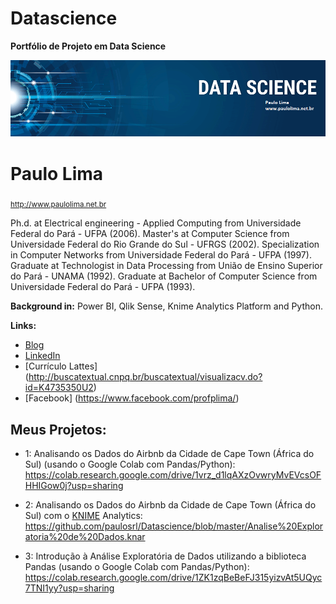 # Datascience
<b> Portfólio de Projeto em Data Science</b>


<p align="center">
  <img src="banner.png" >
</p>

# Paulo Lima
<sub>http://www.paulolima.net.br</sub>

Ph.d. at Electrical engineering - Applied Computing from Universidade Federal do Pará - UFPA (2006). Master's at Computer Science from Universidade Federal do Rio Grande do Sul - UFRGS (2002). Specialization in Computer Networks from Universidade Federal do Pará - UFPA (1997). Graduate at Technologist in Data Processing from União de Ensino Superior do Pará - UNAMA (1992). Graduate at Bachelor of Computer Science from Universidade Federal do Pará - UFPA (1993).

**Background in:** Power BI, Qlik Sense, Knime Analytics Platform and Python.

**Links:**
* [Blog](http://paulolima.net.br)
* [LinkedIn](https://www.linkedin.com/in/paulo-lima-65a49117)
* [Currículo Lattes] (http://buscatextual.cnpq.br/buscatextual/visualizacv.do?id=K4735350U2)
* [Facebook] (https://www.facebook.com/profplima/)


## Meus Projetos:

* 1: Analisando os Dados do Airbnb da Cidade de Cape Town (África do Sul) (usando o Google Colab com Pandas/Python):
https://colab.research.google.com/drive/1vrz_d1lqAXzOvwryMvEVcsOFHHIGow0j?usp=sharing

* 2: Analisando os Dados do Airbnb da Cidade de Cape Town (África do Sul) com o <a href="https://www.knime.com">KNIME</a> Analytics:
https://github.com/paulosrl/Datascience/blob/master/Analise%20Exploratoria%20de%20Dados.knar

* 3: Introdução à Análise Exploratória de Dados utilizando a biblioteca Pandas (usando o Google Colab com Pandas/Python):
https://colab.research.google.com/drive/1ZK1zqBeBeFJ315yizvAt5UQyc7TNI1yy?usp=sharing
